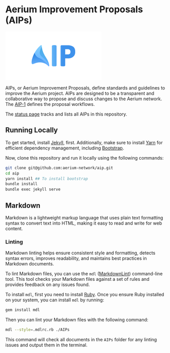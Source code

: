 # Aerium Improvement Proposals (AIPs)

![AIP](./assets/readme/aip.png)

AIPs, or Aerium Improvement Proposals, define standards and guidelines to
improve the Aerium project.
AIPs are designed to be a transparent and collaborative way to propose and
discuss changes to the Aerium network.
The [AIP-1](https://aip.aerium.dev/AIPs/aip-1) defines the proposal workflows.

The [status page](https://aip.aerium.dev) tracks and lists all AIPs in this repository.

## Running Locally

To get started, install [Jekyll](https://jekyllrb.com/docs/installation/), first.
Additionally, make sure to install [Yarn](https://yarnpkg.com/)
for efficient dependency management, including [Bootstrap](https://getbootstrap.com/).

Now, clone this repository and run it locally using the following commands:

```zsh
git clone git@github.com:aerium-network/aip.git
cd aip
yarn install ## To install bootstrap
bundle install
bundle exec jekyll serve
```

## Markdown

Markdown is a lightweight markup language that uses plain text formatting syntax to convert text into HTML,
making it easy to read and write for web content.

### Linting

Markdown linting helps ensure consistent style and formatting, detects syntax errors, improves readability,
and maintains best practices in Markdown documents.

To lint Markdown files, you can use the `mdl` ([MarkdownLint](https://github.com/DavidAnson/markdownlint)) command-line tool.
This tool checks your Markdown files against a set of rules and provides feedback on any issues found.

To install `mdl`, first you need to install [Ruby](https://www.ruby-lang.org/en/documentation/installation/).
Once you ensure Ruby installed on your system, you can install `mdl` by running:

```sh
gem install mdl
```

Then you can lint your Markdown files with the following command:

```sh
mdl --style=.mdlrc.rb ./AIPs
```

This command will check all documents in the `AIPs` folder for any linting issues and output them in the terminal.

